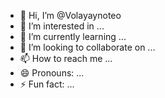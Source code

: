 - 👋 Hi, I’m @Volayaynoteo
- 👀 I’m interested in ...
- 🌱 I’m currently learning ...
- 💞️ I’m looking to collaborate on ...
- 📫 How to reach me ...
- 😄 Pronouns: ...
- ⚡ Fun fact: ...

<!---
Volayaynoteo/Volayaynoteo is a ✨ special ✨ repository because its `README.md` (this file) appears on your GitHub profile.
You can click the Preview link to take a look at your changes.
--->
